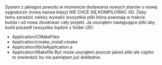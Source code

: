 System z jakiegoś powodu w momencie dodawania nowych stanów o nowej sygnaturze (nowa nazwa klasy) NIE CHCE SIĘ KOMPILOWAĆ XD. Żeby temu zaradzić należy wywalić wszystkie pliki która powstają w trakcie builda i od nowa zbudować cały projekt. Ja usunąłem następujące pliki aby build poszedł (wszystko będzie z folder UE):
- Application/CMakeFiles
- Application/cmake_install.cmake
- Application/libUeApplication.a
- Application/Makefile
Być może usunąłem jeszcze jakieś pliki ale ciężko to stwierdzić bo nie pamiętam już dokładnie.

